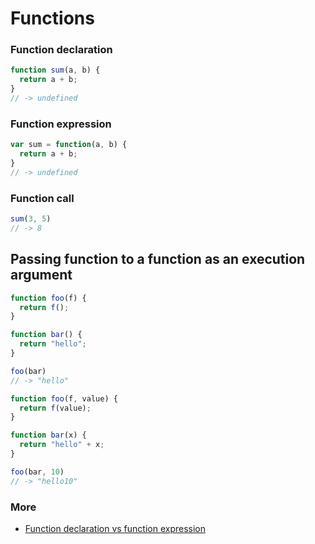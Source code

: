# Functions

### Function declaration
```JavaScript
function sum(a, b) {
  return a + b;
}
// -> undefined
```

### Function expression
```JavaScript
var sum = function(a, b) {
  return a + b;
}
// -> undefined
```

### Function call

```JavaScript
sum(3, 5)
// -> 8
```

## Passing function to a function as an execution argument

```JavaScript
function foo(f) { 
  return f(); 
}

function bar() { 
  return "hello"; 
}

foo(bar)
// -> "hello"
```

```JavaScript
function foo(f, value) { 
  return f(value); 
}

function bar(x) { 
  return "hello" + x; 
}

foo(bar, 10)
// -> "hello10"
```

### More

- [Function declaration vs function expression](https://javascriptweblog.wordpress.com/2010/07/06/function-declarations-vs-function-expressions/)

